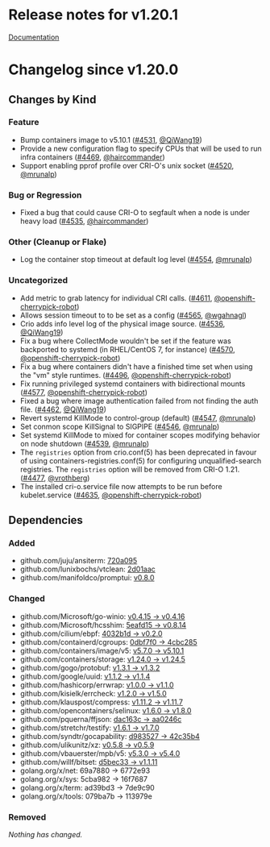 # Release notes for v1.20.1

[Documentation](https://docs.k8s.io/docs/home)
# Changelog since v1.20.0

## Changes by Kind

### Feature

- Bump containers image to v5.10.1 ([#4531](https://github.com/cri-o/cri-o/pull/4531), [@QiWang19](https://github.com/QiWang19))
- Provide a new configuration flag to specify CPUs that will be used to run infra containers ([#4469](https://github.com/cri-o/cri-o/pull/4469), [@haircommander](https://github.com/haircommander))
- Support enabling pprof profile over CRI-O's unix socket ([#4520](https://github.com/cri-o/cri-o/pull/4520), [@mrunalp](https://github.com/mrunalp))

### Bug or Regression

- Fixed a bug that could cause CRI-O to segfault when a node is under heavy load ([#4535](https://github.com/cri-o/cri-o/pull/4535), [@haircommander](https://github.com/haircommander))

### Other (Cleanup or Flake)

- Log the container stop timeout at default log level ([#4554](https://github.com/cri-o/cri-o/pull/4554), [@mrunalp](https://github.com/mrunalp))

### Uncategorized

- Add metric to grab latency for individual CRI calls. ([#4611](https://github.com/cri-o/cri-o/pull/4611), [@openshift-cherrypick-robot](https://github.com/openshift-cherrypick-robot))
- Allows session timeout to to be set as a config ([#4565](https://github.com/cri-o/cri-o/pull/4565), [@wgahnagl](https://github.com/wgahnagl))
- Crio adds info level log of the physical image source. ([#4536](https://github.com/cri-o/cri-o/pull/4536), [@QiWang19](https://github.com/QiWang19))
- Fix a bug where CollectMode wouldn't be set if the feature was backported to systemd (in RHEL/CentOS 7, for instance) ([#4570](https://github.com/cri-o/cri-o/pull/4570), [@openshift-cherrypick-robot](https://github.com/openshift-cherrypick-robot))
- Fix a bug where containers didn't have a finished time set when using the "vm" style runtimes. ([#4496](https://github.com/cri-o/cri-o/pull/4496), [@openshift-cherrypick-robot](https://github.com/openshift-cherrypick-robot))
- Fix running privileged systemd containers with bidirectional mounts ([#4577](https://github.com/cri-o/cri-o/pull/4577), [@openshift-cherrypick-robot](https://github.com/openshift-cherrypick-robot))
- Fixed a bug where image authentication failed from not finding the auth file. ([#4462](https://github.com/cri-o/cri-o/pull/4462), [@QiWang19](https://github.com/QiWang19))
- Revert systemd KillMode to control-group (default) ([#4547](https://github.com/cri-o/cri-o/pull/4547), [@mrunalp](https://github.com/mrunalp))
- Set conmon scope KillSignal to SIGPIPE ([#4546](https://github.com/cri-o/cri-o/pull/4546), [@mrunalp](https://github.com/mrunalp))
- Set systemd KillMode to mixed for container scopes modifying behavior on node shutdown ([#4539](https://github.com/cri-o/cri-o/pull/4539), [@mrunalp](https://github.com/mrunalp))
- The `registries` option from crio.conf(5) has been deprecated in favour of using containers-registries.conf(5) for configuring unqualified-search registries.  The `registries` option will be removed from CRI-O 1.21. ([#4477](https://github.com/cri-o/cri-o/pull/4477), [@vrothberg](https://github.com/vrothberg))
- The installed cri-o.service file now attempts to be run before kubelet.service ([#4635](https://github.com/cri-o/cri-o/pull/4635), [@openshift-cherrypick-robot](https://github.com/openshift-cherrypick-robot))

## Dependencies

### Added
- github.com/juju/ansiterm: [720a095](https://github.com/juju/ansiterm/tree/720a095)
- github.com/lunixbochs/vtclean: [2d01aac](https://github.com/lunixbochs/vtclean/tree/2d01aac)
- github.com/manifoldco/promptui: [v0.8.0](https://github.com/manifoldco/promptui/tree/v0.8.0)

### Changed
- github.com/Microsoft/go-winio: [v0.4.15 → v0.4.16](https://github.com/Microsoft/go-winio/compare/v0.4.15...v0.4.16)
- github.com/Microsoft/hcsshim: [5eafd15 → v0.8.14](https://github.com/Microsoft/hcsshim/compare/5eafd15...v0.8.14)
- github.com/cilium/ebpf: [4032b1d → v0.2.0](https://github.com/cilium/ebpf/compare/4032b1d...v0.2.0)
- github.com/containerd/cgroups: [0dbf7f0 → 4cbc285](https://github.com/containerd/cgroups/compare/0dbf7f0...4cbc285)
- github.com/containers/image/v5: [v5.7.0 → v5.10.1](https://github.com/containers/image/v5/compare/v5.7.0...v5.10.1)
- github.com/containers/storage: [v1.24.0 → v1.24.5](https://github.com/containers/storage/compare/v1.24.0...v1.24.5)
- github.com/gogo/protobuf: [v1.3.1 → v1.3.2](https://github.com/gogo/protobuf/compare/v1.3.1...v1.3.2)
- github.com/google/uuid: [v1.1.2 → v1.1.4](https://github.com/google/uuid/compare/v1.1.2...v1.1.4)
- github.com/hashicorp/errwrap: [v1.0.0 → v1.1.0](https://github.com/hashicorp/errwrap/compare/v1.0.0...v1.1.0)
- github.com/kisielk/errcheck: [v1.2.0 → v1.5.0](https://github.com/kisielk/errcheck/compare/v1.2.0...v1.5.0)
- github.com/klauspost/compress: [v1.11.2 → v1.11.7](https://github.com/klauspost/compress/compare/v1.11.2...v1.11.7)
- github.com/opencontainers/selinux: [v1.6.0 → v1.8.0](https://github.com/opencontainers/selinux/compare/v1.6.0...v1.8.0)
- github.com/pquerna/ffjson: [dac163c → aa0246c](https://github.com/pquerna/ffjson/compare/dac163c...aa0246c)
- github.com/stretchr/testify: [v1.6.1 → v1.7.0](https://github.com/stretchr/testify/compare/v1.6.1...v1.7.0)
- github.com/syndtr/gocapability: [d983527 → 42c35b4](https://github.com/syndtr/gocapability/compare/d983527...42c35b4)
- github.com/ulikunitz/xz: [v0.5.8 → v0.5.9](https://github.com/ulikunitz/xz/compare/v0.5.8...v0.5.9)
- github.com/vbauerster/mpb/v5: [v5.3.0 → v5.4.0](https://github.com/vbauerster/mpb/v5/compare/v5.3.0...v5.4.0)
- github.com/willf/bitset: [d5bec33 → v1.1.11](https://github.com/willf/bitset/compare/d5bec33...v1.1.11)
- golang.org/x/net: 69a7880 → 6772e93
- golang.org/x/sys: 5cba982 → 16f7687
- golang.org/x/term: ad39bd3 → 7de9c90
- golang.org/x/tools: 079ba7b → 113979e

### Removed
_Nothing has changed._
